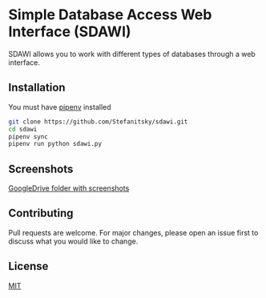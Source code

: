 # Simple Database Access Web Interface (SDAWI)

SDAWI allows you to work with different types of databases
through a web interface.

## Installation


You must have [pipenv](https://github.com/pypa/pipenv) installed
```bash
git clone https://github.com/Stefanitsky/sdawi.git
cd sdawi
pipenv sync
pipenv run python sdawi.py
```

## Screenshots

[GoogleDrive folder with screenshots](https://drive.google.com/open?id=17GglDZsdPPz7ULGAmiv62bQ4IXsRxmxr)

## Contributing
Pull requests are welcome. For major changes, please open an issue first to discuss what you would like to change.

## License
[MIT](https://choosealicense.com/licenses/mit/)